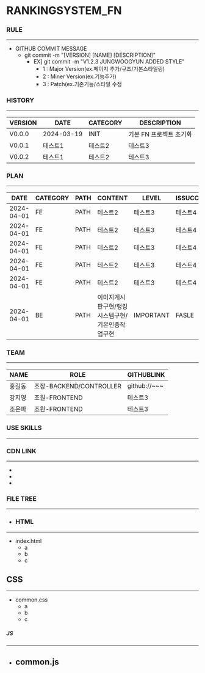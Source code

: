 # RANKINGSYSTEM_FN

### RULE
---
- GITHUB COMMIT MESSAGE
  - git commit -m "[VERSION] [NAME] [DESCRIPTION]"
    - EX] git commit -m "V1.2.3 JUNGWOOGYUN ADDED STYLE" 
      - 1 : Major Version(ex.페이지 추가/구조/기본스타일링) 
      - 2 : Miner Version(ex.기능추가)
      - 3 : Patch(ex.기존기능/스타일 수정

### HISTORY
---
|VERSION|DATE|CATEGORY|DESCRIPTION|
|------|---|---|---|
|V0.0.0|2024-03-19|INIT|기본 FN 프로젝트 초기화|
|V0.0.1|테스트1|테스트2|테스트3|
|V0.0.2|테스트1|테스트2|테스트3|



### PLAN
---
|DATE|CATEGORY|PATH|CONTENT|LEVEL|ISSUCCEED|
|----------|--|----|-----|---|---|
|2024-04-01|FE|PATH|테스트2|테스트3|테스트4|
|2024-04-01|FE|PATH|테스트2|테스트3|테스트4|
|2024-04-01|FE|PATH|테스트2|테스트3|테스트4|
|2024-04-01|FE|PATH|테스트2|테스트3|테스트4|
|2024-04-01|FE|PATH|테스트2|테스트3|테스트4|
|2024-04-01|BE|PATH|이미지게시판구현/랭킹시스템구현/기본인증작업구현|IMPORTANT| FASLE


### TEAM
---
|NAME|ROLE|GITHUBLINK|
|------|---|---|
|홍길동|조장-BACKEND/CONTROLLER | github://~~~
|강지영|조원-FRONTEND|테스트3|
|조은파|조원-FRONTEND|테스트3|


### USE SKILLS
---

### CDN LINK
---
-
-
-


### FILE TREE
---

- ### HTML
- ----

- index.html
  - a
  - b
  - c

## CSS
---
- common.css
  - a
  - b
  - c

##### JS
---
- common.js
  - 

  

